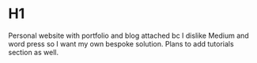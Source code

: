 # H1
Personal website with portfolio and blog attached bc I dislike Medium and word press so I want my own bespoke solution. Plans to add tutorials section as well.